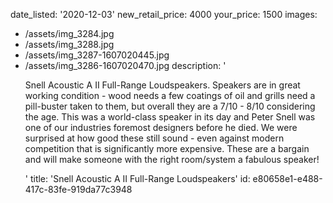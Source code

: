 date_listed: '2020-12-03'
new_retail_price: 4000
your_price: 1500
images:
  - /assets/img_3284.jpg
  - /assets/img_3288.jpg
  - /assets/img_3287-1607020445.jpg
  - /assets/img_3286-1607020470.jpg
description: '<p>Snell Acoustic A II Full-Range Loudspeakers. Speakers are in great working condition - wood needs a few coatings of oil and grills need a pill-buster taken to them, but overall they are a 7/10 - 8/10 considering the age. This was a world-class speaker in its day and Peter Snell was one of our industries foremost designers before he died. We were surprised at how good these still sound - even against modern competition that is significantly more expensive. These are a bargain and will make someone with the right room/system a fabulous speaker!</p>'
title: 'Snell Acoustic A II Full-Range Loudspeakers'
id: e80658e1-e488-417c-83fe-919da77c3948
